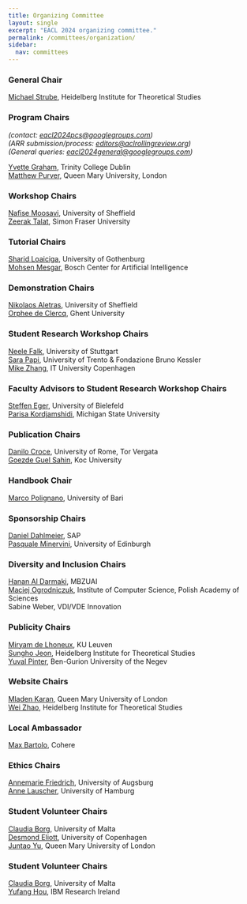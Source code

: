 ```yaml
---
title: Organizing Committee
layout: single
excerpt: "EACL 2024 organizing committee."
permalink: /committees/organization/
sidebar:
  nav: committees
---
```


### General Chair
<a href="http://michael.kimstrube.de/">Michael Strube</a>, Heidelberg Institute for Theoretical Studies

### Program Chairs 
<i>(contact: <a href = "mailto:eacl2024pcs@googlegroups.com">eacl2024pcs@googlegroups.com</a>)</i><br />
<i>(ARR submission/process: <a href = "mailto:editors@aclrollingreview.org">editors@aclrollingreview.org</a>)</i><br />
<i>(General queries: <a href = "mailto:eacl2024general@googlegroups.com">eacl2024general@googlegroups.com</a>)</i><br />

<a href="https://www.scss.tcd.ie/~ygraham/">Yvette Graham</a>, Trinity College Dublin<br />
<a href="https://www.eecs.qmul.ac.uk/~mpurver/">Matthew Purver</a>, Queen Mary University, London<br />
<!-- <a href="/committees/program">Senior Area Chairs</a>
 -->

### Workshop Chairs 
<a href="https://ns-moosavi.github.io/">Nafise Moosavi</a>, University of Sheffield<br />
<a href="https://zeerak.org/">Zeerak Talat</a>, Simon Fraser University<br />

### Tutorial Chairs
<a href="https://sites.google.com/site/loaicigasharid/">Sharid Loaiciga</a>, University of Gothenburg <br/>
<a href="https://mohsen-mesgar.io/">Mohsen Mesgar</a>, Bosch Center for Artificial Intelligence

### Demonstration Chairs
<a href="https://nikosaletras.com/">Nikolaos Aletras</a>, University of Sheffield<br/>
<a href="https://research.flw.ugent.be/nl/orphee.declercq">Orphee de Clercq</a>, Ghent University

### Student Research Workshop Chairs
<a href="https://www.ims.uni-stuttgart.de/institut/team/Falk/">Neele Falk</a>, University of Stuttgart <br/>
<a href="https://mt.fbk.eu/author/spapi/">Sara Papi</a>, University of Trento & Fondazione Bruno Kessler <br/>
<a href="https://jjzha.github.io//">Mike Zhang</a>, IT University Copenhagen <br/>

### Faculty Advisors to Student Research Workshop Chairs
<a href="https://steffeneger.github.io/">Steffen Eger</a>, University of Bielefeld<br/>
<a href="https://www.cse.msu.edu/~kordjams/">Parisa Kordjamshidi</a>, Michigan State University<br/>

### Publication Chairs
<a href="http://art.uniroma2.it/croce/">Danilo Croce</a>, University of Rome, Tor Vergata<br/>
<a href="https://gozdesahin.github.io/">Goezde Guel Sahin</a>, Koc University<br/>

### Handbook Chair
<a href="http://www.di.uniba.it/~swap/index.php?n=Membri.MarcoPolignano">Marco Polignano</a>, University of Bari<br/>

### Sponsorship Chairs
<a href="https://www.cl.uni-heidelberg.de/~dahlmeier/">Daniel Dahlmeier</a>, SAP <br/>
<a href="http://www.neuralnoise.com/">Pasquale Minervini</a>, University of Edinburgh <br/>


### Diversity and Inclusion Chairs
<a href="https://mbzuai.ac.ae/study/faculty/hanan-al-darmaki/">Hanan Al Darmaki</a>, MBZUAI <br/>
<a href="http://zil.ipipan.waw.pl/MaciejOgrodniczuk">Maciej Ogrodniczuk</a>, Institute of Computer Science, Polish Academy of Sciences <br/>
Sabine Weber, VDI/VDE Innovation <br/>


### Publicity Chairs
<a href="https://people.cs.kuleuven.be/~miryam.delhoneux/">Miryam de Lhoneux</a>, KU Leuven <br/>
<a href="https://sdeva14.github.io/">Sungho Jeon</a>, Heidelberg Institute for Theoretical Studies <br/>
<a href="https://www.cs.bgu.ac.il/~pintery/">Yuval Pinter</a>, Ben-Gurion University of the Negev <br/>

### Website Chairs
<a href="mailto:m.karan@qmul.ac.uk">Mladen Karan</a>, Queen Mary University of London<br/>
<a href="mailto:wei.zhao@h-its.org">Wei Zhao</a>, Heidelberg Institute for Theoretical Studies<br/>


### Local Ambassador
<a href="https://www.maxbartolo.com/">Max Bartolo</a>, Cohere <br/>

### Ethics Chairs
<a href="https://annefried.github.io/">Annemarie Friedrich</a>, University of Augsburg<br/>
<a href="https://anne-lauscher.de/">Anne Lauscher</a>, University of Hamburg<br/>

### Student Volunteer Chairs
<a href="https://www.um.edu.mt/profile/claudiaborg">Claudia Borg</a>, University of Malta<br/>
<a href="https://di.ku.dk/english/staff/vip/researchers_nlp/?pure=en/persons/631668">Desmond Eliott</a>, University of Copenhagen<br/>
<a href="https://www.juntaoyu.com/">Juntao Yu</a>, Queen Mary University of London<br/>

### Student Volunteer Chairs
<a href="https://www.um.edu.mt/profile/claudiaborg">Claudia Borg</a>, University of Malta<br/>
<a href="https://yufanghou.github.io/">Yufang Hou</a>, IBM Research Ireland<br/>



 
 

